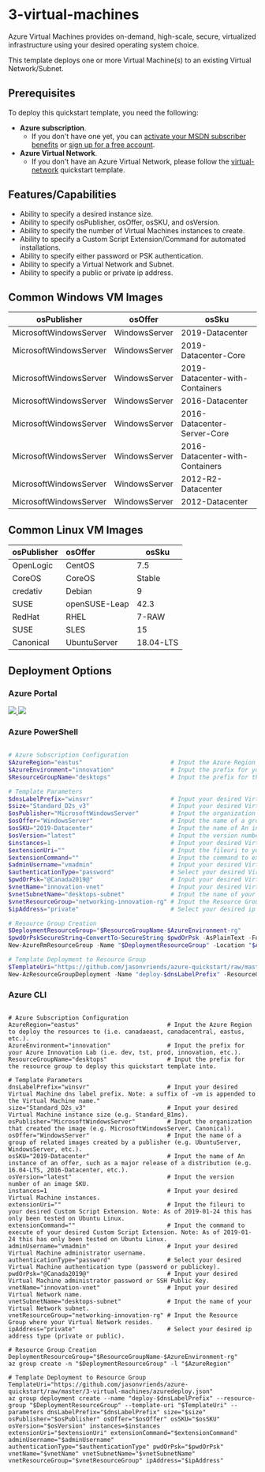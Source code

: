 # 3-virtual-machines

Azure Virtual Machines provides on-demand, high-scale, secure, virtualized infrastructure using your desired operating system choice.

This template deploys one or more Virtual Machine(s) to an existing Virtual Network/Subnet.

## Prerequisites

To deploy this quickstart template, you need the following:
* **Azure subscription**. 
  * If you don't have one yet, you can <a href="https://azure.microsoft.com/pricing/member-offers/msdn-benefits-details/">activate your MSDN subscriber benefits</a> or <a href="https://azure.microsoft.com/free">sign up for a free account</a>.
* **Azure Virtual Network**. 
  * If you don't have an Azure Virtual Network, please follow the <a href="https://github.com/jasonvriends/azure-quickstart/tree/master/2-virtual-network">virtual-network</a> quickstart template.

## Features/Capabilities
* Ability to specify a desired instance size.
* Ability to specify osPublisher, osOffer, osSKU, and osVersion.
* Ability to specify the number of Virtual Machines instances to create.
* Ability to specify a Custom Script Extension/Command for automated installations.
* Ability to specify either password or PSK authentication.
* Ability to specify a Virtual Network and Subnet.
* Ability to specify a public or private ip address.

## Common Windows VM Images

| osPublisher              | osOffer         | osSku                             |
| ------------------------ | --------------- | --------------------------------- | 
| MicrosoftWindowsServer   | WindowsServer   | 2019-Datacenter                   | 
| MicrosoftWindowsServer   | WindowsServer   | 2019-Datacenter-Core              |
| MicrosoftWindowsServer   | WindowsServer   | 2019-Datacenter-with-Containers   |
| MicrosoftWindowsServer   | WindowsServer   | 2016-Datacenter                   |
| MicrosoftWindowsServer   | WindowsServer   | 2016-Datacenter-Server-Core       |
| MicrosoftWindowsServer   | WindowsServer   | 2016-Datacenter-with-Containers   |
| MicrosoftWindowsServer   | WindowsServer   | 2012-R2-Datacenter                |
| MicrosoftWindowsServer   | WindowsServer   | 2012-Datacenter                   |

## Common Linux VM Images

| osPublisher | osOffer       | osSku     |
| ----------- | :------------ | --------- | 
| OpenLogic   | CentOS        | 7.5       |
| CoreOS      | CoreOS        | Stable    |
| credativ    | Debian        | 9         |
| SUSE        | openSUSE-Leap | 42.3      |
| RedHat      | RHEL          | 7-RAW     |
| SUSE        | SLES          | 15        |
| Canonical   | UbuntuServer  | 18.04-LTS |

## Deployment Options

### Azure Portal

<a href="https://portal.azure.com/#create/Microsoft.Template/uri/https%3A%2F%2Fraw.githubusercontent.com%2Fjasonvriends%2Fazure-quickstart%2Fmaster%2F3-virtual-machines%2Fazuredeploy.json" target="_blank">
    <img src="http://azuredeploy.net/deploybutton.png"/>
</a>
<a href="http://armviz.io/#/?load=https%3A%2F%2Fraw.githubusercontent.com%2Fjasonvriends%2Fazure-quickstart%2Fmaster%2F3-virtual-machines%2Fazuredeploy.json" target="_blank">
    <img src="http://armviz.io/visualizebutton.png"/>
</a><br/>

### Azure PowerShell

```powershell

# Azure Subscription Configuration
$AzureRegion="eastus"                         # Input the Azure Region to deploy the resources to (i.e. canadaeast, canadacentral, eastus, etc.).
$AzureEnvironment="innovation"                # Input the prefix for your Azure Innovation Lab (i.e. dev, tst, prod, innovation, etc.).
$ResourceGroupName="desktops"                 # Input the prefix for the resource group to deploy this quickstart template into.

# Template Parameters
$dnsLabelPrefix="winsvr"                      # Input your desired Virtual Machine dns label prefix. Note: a suffix of -vm is appended to the Virtual Machine name."
$size="Standard_D2s_v3"                       # Input your desired Virtual Machine instance size (e.g. Standard_B1ms).
$osPublisher="MicrosoftWindowsServer"         # Input the organization that created the image (e.g. MicrosoftWindowsServer, Canonical).
$osOffer="WindowsServer"                      # Input the name of a group of related images created by a publisher (e.g. UbuntuServer, WindowsServer, etc.).
$osSKU="2019-Datacenter"                      # Input the name of An instance of an offer, such as a major release of a distribution (e.g. 16.04-LTS, 2016-Datacenter, etc.).
$osVersion="latest"                           # Input the version number of an image SKU.
$instances=1                                  # Input your desired Virtual Machine instances.
$extensionUri=""                              # Input the fileuri to your desired Custom Script Extension. Note: As of 2019-01-24 this has only been tested on Ubuntu Linux.
$extensionCommand=""                          # Input the command to execute of your desired Custom Script Extension. Note: As of 2019-01-24 this has only been tested on Ubuntu Linux.
$adminUsername="vmadmin"                      # Input your desired Virtual Machine administrator username.
$authenticationType="password"                # Select your desired Virtual Machine authentication type (password or publickey).
$pwdOrPsk="@Canada2019@"                      # Input your desired Virtual Machine administrator password or SSH Public Key.
$vnetName="innovation-vnet"                   # Input your desired Virtual Network name.
$vnetSubnetName="desktops-subnet"             # Input the name of your Virtual Network subnet.
$vnetResourceGroup="networking-innovation-rg" # Input the Resource Group where your Virtual Network resides.
$ipAddress="private"                          # Select your desired ip address type (private or public).

# Resource Group Creation
$DeploymentResourceGroup="$ResourceGroupName-$AzureEnvironment-rg"
$pwdOrPskSecureString=ConvertTo-SecureString $pwdOrPsk -AsPlainText -Force
New-AzureRmResourceGroup -Name "$DeploymentResourceGroup" -Location "$AzureRegion" -ErrorVariable notCreated -ErrorAction SilentlyContinue

# Template Deployment to Resource Group
$TemplateUri="https://github.com/jasonvriends/azure-quickstart/raw/master/3-virtual-machines/azuredeploy.json"
New-AzResourceGroupDeployment -Name "deploy-$dnsLabelPrefix" -ResourceGroupName "$DeploymentResourceGroup" -TemplateUri "$TemplateUri" -dnsLabelPrefix "$dnsLabelPrefix" -size "$size" -ospublisher "$osPublisher" -osOffer "$osOffer" -osSKU "$osSKU" -osVersion "$osVersion" -instances $instances -extensionUri "$extensionUri" -extensionCommand "$extensionCommand" -adminUsername "$adminUsername" -authenticationType "$authenticationType" -pwdOrPsk $pwdOrPskSecureString -vnetName "$vnetName" -vnetSubnetName "$vnetSubnetName" -vnetResourceGroup "$vnetResourceGroup" -ipAddress "$ipAddress"


```

### Azure CLI

```shell

# Azure Subscription Configuration
AzureRegion="eastus"                         # Input the Azure Region to deploy the resources to (i.e. canadaeast, canadacentral, eastus, etc.).
AzureEnvironment="innovation"                # Input the prefix for your Azure Innovation Lab (i.e. dev, tst, prod, innovation, etc.).
ResourceGroupName="desktops"                 # Input the prefix for the resource group to deploy this quickstart template into.

# Template Parameters
dnsLabelPrefix="winsvr"                      # Input your desired Virtual Machine dns label prefix. Note: a suffix of -vm is appended to the Virtual Machine name."
size="Standard_D2s_v3"                       # Input your desired Virtual Machine instance size (e.g. Standard_B1ms).
osPublisher="MicrosoftWindowsServer"         # Input the organization that created the image (e.g. MicrosoftWindowsServer, Canonical).
osOffer="WindowsServer"                      # Input the name of a group of related images created by a publisher (e.g. UbuntuServer, WindowsServer, etc.).
osSKU="2019-Datacenter"                      # Input the name of An instance of an offer, such as a major release of a distribution (e.g. 16.04-LTS, 2016-Datacenter, etc.).
osVersion="latest"                           # Input the version number of an image SKU.
instances=1                                  # Input your desired Virtual Machine instances.
extensionUri=""                              # Input the fileuri to your desired Custom Script Extension. Note: As of 2019-01-24 this has only been tested on Ubuntu Linux.
extensionCommand=""                          # Input the command to execute of your desired Custom Script Extension. Note: As of 2019-01-24 this has only been tested on Ubuntu Linux.
adminUsername="vmadmin"                      # Input your desired Virtual Machine administrator username.
authenticationType="password"                # Select your desired Virtual Machine authentication type (password or publickey).
pwdOrPsk="@Canada2019@"                      # Input your desired Virtual Machine administrator password or SSH Public Key.
vnetName="innovation-vnet"                   # Input your desired Virtual Network name.
vnetSubnetName="desktops-subnet"             # Input the name of your Virtual Network subnet.
vnetResourceGroup="networking-innovation-rg" # Input the Resource Group where your Virtual Network resides.
ipAddress="private"                          # Select your desired ip address type (private or public).

# Resource Group Creation
DeploymentResourceGroup="$ResourceGroupName-$AzureEnvironment-rg"
az group create -n "$DeploymentResourceGroup" -l "$AzureRegion"

# Template Deployment to Resource Group
TemplateUri="https://github.com/jasonvriends/azure-quickstart/raw/master/3-virtual-machines/azuredeploy.json"
az group deployment create --name "deploy-$dnsLabelPrefix" --resource-group "$DeploymentResourceGroup" --template-uri "$TemplateUri" --parameters dnsLabelPrefix="$dnsLabelPrefix" size="$size" osPublisher="$osPublisher" osOffer="$osOffer" osSKU="$osSKU" osVersion="$osVersion" instances=$instances extensionUri="$extensionUri" extensionCommand="$extensionCommand" adminUsername="$adminUsername" authenticationType="$authenticationType" pwdOrPsk="$pwdOrPsk" vnetName="$vnetName" vnetSubnetName="$vnetSubnetName" vnetResourceGroup="$vnetResourceGroup" ipAddress="$ipAddress"


```
